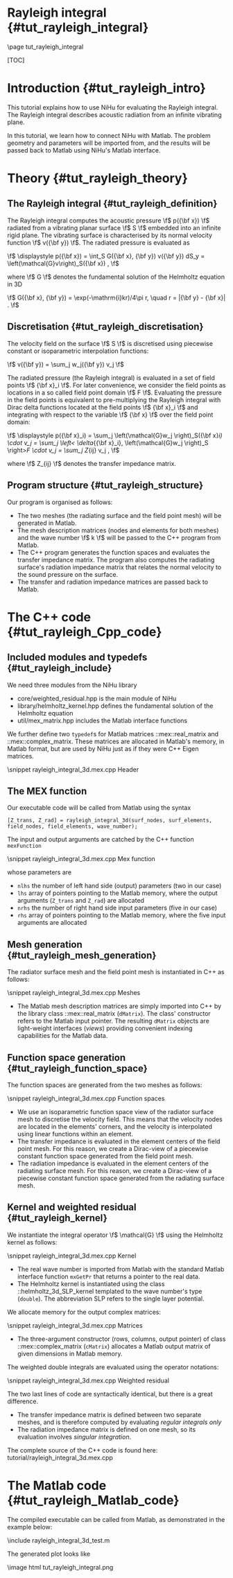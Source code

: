 Rayleigh integral {#tut_rayleigh_integral}
=================

\page tut_rayleigh_integral

[TOC]

Introduction {#tut_rayleigh_intro}
============

This tutorial explains how to use NiHu for evaluating the Rayleigh integral.
The Rayleigh integral describes acoustic radiation from an infinite vibrating plane.

In this tutorial, we learn how to connect NiHu with Matlab.
The problem geometry and parameters will be imported from, and the results will be passed back to Matlab using NiHu's Matlab interface.

Theory {#tut_rayleigh_theory}
======

The Rayleigh integral {#tut_rayleigh_definition}
---------------------

The Rayleigh integral computes the acoustic pressure \f$ p({\bf x}) \f$ radiated from a vibrating planar surface \f$ S \f$ embedded into an infinite rigid plane.
The vibrating surface is characterised by its normal velocity function \f$ v({\bf y}) \f$.
The radiated pressure is evaluated as

\f$
\displaystyle
p({\bf x})
= \int_S G({\bf x}, {\bf y}) v({\bf y}) dS_y
= \left(\mathcal{G}v\right)_S({\bf x}) ,
\f$

where \f$ G \f$ denotes the fundamental solution of the Helmholtz equation in 3D

\f$ G({\bf x}, {\bf y}) = \exp(-\mathrm{i}kr)/4\pi r, \quad r = |{\bf y} - {\bf x}| . \f$

Discretisation {#tut_rayleigh_discretisation}
--------------

The velocity field on the surface \f$ S \f$ is discretised using piecewise constant or isoparametric interpolation functions:

\f$ v({\bf y}) = \sum_j w_j({\bf y}) v_j \f$

The radiated pressure (the Rayleigh integral) is evaluated in a set of field points \f$ {\bf x}_i \f$.
For later convenience, we consider the field points as locations in a so called field point domain \f$ F \f$.
Evaluating the pressure in the field points is equivalent to pre-multiplying the Rayleigh integral with Dirac delta functions located at the field points \f$ {\bf x}_i \f$ and integrating with respect to the variable \f$ {\bf x} \f$ over the field point domain:

\f$
\displaystyle
p({\bf x}_i)
= \sum_j \left(\mathcal{G}w_j \right)_S({\bf x}_i) \cdot v_j
= \sum_j \left< \delta_{{\bf x}_i}, \left(\mathcal{G}w_j \right)_S \right>_F \cdot v_j
= \sum_j Z_{ij} v_j ,
\f$
 
where \f$ Z_{ij} \f$ denotes the transfer impedance matrix.


Program structure {#tut_rayleigh_structure}
-----------------

Our program is organised as follows:
- The two meshes (the radiating surface and the field point mesh) will be generated in Matlab.
- The mesh description matrices (nodes and elements for both meshes) and the wave number \f$ k \f$ will be passed to the C++ program from Matlab.
- The C++ program generates the function spaces and evaluates the transfer impedance matrix. The program also computes the radiating surface's radiation impedance matrix that relates the normal velocity to the sound pressure on the surface.
- The transfer and radiation impedance matrices are passed back to Matlab.


The C++ code {#tut_rayleigh_Cpp_code}
============

Included modules and typedefs {#tut_rayleigh_include}
-----------------------------

We need three modules from the NiHu library
- core/weighted_residual.hpp is the main module of NiHu
- library/helmholtz_kernel.hpp defines the fundamental solution of the Helmholtz equation
- util/mex_matrix.hpp includes the Matlab interface functions

We further define two `typedef`s for Matlab matrices ::mex::real_matrix and ::mex::complex_matrix.
These matrices are allocated in Matlab's memory, in Matlab format, but are used by NiHu just as if they were C++ Eigen matrices.

\snippet rayleigh_integral_3d.mex.cpp Header

The MEX function
----------------

Our executable code will be called from Matlab using the syntax

	[Z_trans, Z_rad] = rayleigh_integral_3d(surf_nodes, surf_elements, field_nodes, field_elements, wave_number);
	
The input and output arguments are catched by the C++ function `mexFunction`

\snippet rayleigh_integral_3d.mex.cpp Mex function

whose parameters are
- `nlhs` the number of left hand side (output) parameters (two in our case)
- `lhs` array of pointers pointing to the Matlab memory, where the output arguments (`Z_trans` and `Z_rad`) are allocated
- `nrhs` the number of right hand side input parameters (five in our case)
- `rhs` array of pointers pointing to the Matlab memory, where the five input arguments are allocated

Mesh generation {#tut_rayleigh_mesh_generation}
---------------

The radiator surface mesh and the field point mesh is instantiated in C++ as follows:

\snippet rayleigh_integral_3d.mex.cpp Meshes

- The Matlab mesh description matrices are simply imported into C++ by the library class ::mex::real_matrix (`dMatrix`).
The class' constructor refers to the Matlab input pointer.
The resulting `dMatrix` objects are light-weight interfaces (_views_) providing convenient indexing capabilities for the Matlab data.

Function space generation {#tut_rayleigh_function_space}
-------------------------

The function spaces are generated from the two meshes as follows:

\snippet rayleigh_integral_3d.mex.cpp Function spaces

- We use an isoparametric function space view of the radiator surface mesh to discretise the velocity field. This means that the velocity nodes are located in the elements' corners, and the velocity is interpolated using linear functions within an element.
- The transfer impedance is evaluated in the element centers of the field point mesh. For this reason, we create a Dirac-view of a piecewise constant function space generated from the field point mesh.
- The radiation impedance is evaluated in the element centers of the radiating surface mesh. For this reason, we create a Dirac-view of a piecewise constant function space generated from the radiating surface mesh.

Kernel and weighted residual {#tut_rayleigh_kernel}
----------------------------

We instantiate the integral operator \f$ \mathcal{G} \f$ using the Helmholtz kernel as follows:

\snippet rayleigh_integral_3d.mex.cpp Kernel

- The real wave number is imported from Matlab with the standard Matlab interface function `mxGetPr` that returns a pointer to the real data.
- The Helmholtz kernel is instantiated using the class ::helmholtz_3d_SLP_kernel templated to the wave number's type (`double`).
The abbreviation SLP refers to the single layer potential.

We allocate memory for the output complex matrices:

\snippet rayleigh_integral_3d.mex.cpp Matrices

- The three-argument constructor (rows, columns, output pointer) of class ::mex::complex_matrix (`cMatrix`) allocates a Matlab output matrix of given dimensions in Matlab memory.

The weighted double integrals are evaluated using the operator notations:

\snippet rayleigh_integral_3d.mex.cpp Weighted residual

The two last lines of code are syntactically identical, but there is a great difference.
- The transfer impedance matrix is defined between two separate meshes, and is therefore computed by evaluating _regular integrals only_
- The radiation impedance matrix is defined on one mesh, so its evaluation involves _singular integration_.

The complete source of the C++ code is found here: tutorial/rayleigh_integral_3d.mex.cpp

The Matlab code {#tut_rayleigh_Matlab_code}
===============

The compiled executable can be called from Matlab, as demonstrated in the example below:

\include rayleigh_integral_3d_test.m

The generated plot looks like

\image html tut_rayleigh_integral.png


